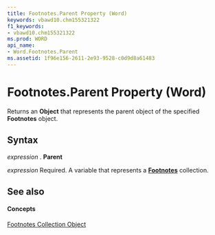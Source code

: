 ```yaml
---
title: Footnotes.Parent Property (Word)
keywords: vbawd10.chm155321322
f1_keywords:
- vbawd10.chm155321322
ms.prod: WORD
api_name:
- Word.Footnotes.Parent
ms.assetid: 1f96e156-2611-2e93-9528-c0d9d8a61483
---
```



# Footnotes.Parent Property (Word)

Returns an  **Object** that represents the parent object of the specified **Footnotes** object.


## Syntax

 _expression_ . **Parent**

 _expression_ Required. A variable that represents a **[Footnotes](footnotes-object-word.md)** collection.


## See also


#### Concepts


[Footnotes Collection Object](footnotes-object-word.md)

